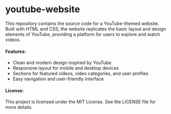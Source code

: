 # youtube-website

This repository contains the source code for a YouTube-themed website. Built with HTML and CSS, the website replicates the basic layout and design elements of YouTube, providing a platform for users to explore and watch videos.

#### Features:

- Clean and modern design inspired by YouTube
- Responsive layout for mobile and desktop devices
- Sections for featured videos, video categories, and user profiles
- Easy navigation and user-friendly interface


#### License:

This project is licensed under the MIT License. See the LICENSE file for more details.
